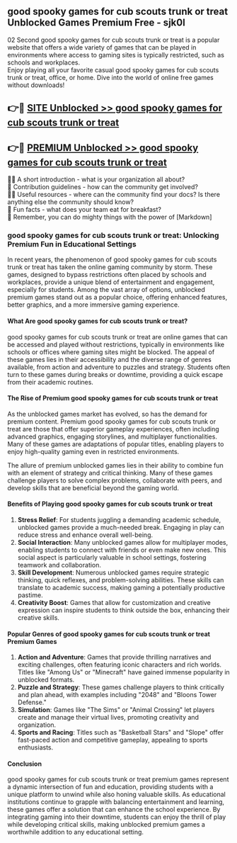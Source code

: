 ## good spooky games for cub scouts trunk or treat Unblocked Games Premium Free - sjk0l

02 Second good spooky games for cub scouts trunk or treat is a popular website that offers a wide variety of games that can be played in environments where access to gaming sites is typically restricted, such as schools and workplaces.  
Enjoy playing all your favorite casual good spooky games for cub scouts trunk or treat, office, or home. Dive into the world of online free games without downloads!

## 👉🔴 [SITE Unblocked >> good spooky games for cub scouts trunk or treat](http://freeplayer.one?title=good_spooky_games_for_cub_scouts_trunk_or_treat&ref=13D)

## 👉🔴 [PREMIUM Unblocked >> good spooky games for cub scouts trunk or treat](http://freeplayer.one?title=good_spooky_games_for_cub_scouts_trunk_or_treat&ref=13D)

🙋‍♀️ A short introduction - what is your organization all about?  
🌈 Contribution guidelines - how can the community get involved?  
👩‍💻 Useful resources - where can the community find your docs? Is there anything else the community should know?  
🍿 Fun facts - what does your team eat for breakfast?  
🧙 Remember, you can do mighty things with the power of [Markdown]

### good spooky games for cub scouts trunk or treat: Unlocking Premium Fun in Educational Settings

In recent years, the phenomenon of good spooky games for cub scouts trunk or treat has taken the online gaming community by storm. These games, designed to bypass restrictions often placed by schools and workplaces, provide a unique blend of entertainment and engagement, especially for students. Among the vast array of options, unblocked premium games stand out as a popular choice, offering enhanced features, better graphics, and a more immersive gaming experience.

#### What Are good spooky games for cub scouts trunk or treat?

good spooky games for cub scouts trunk or treat are online games that can be accessed and played without restrictions, typically in environments like schools or offices where gaming sites might be blocked. The appeal of these games lies in their accessibility and the diverse range of genres available, from action and adventure to puzzles and strategy. Students often turn to these games during breaks or downtime, providing a quick escape from their academic routines.

#### The Rise of Premium good spooky games for cub scouts trunk or treat

As the unblocked games market has evolved, so has the demand for premium content. Premium good spooky games for cub scouts trunk or treat are those that offer superior gameplay experiences, often including advanced graphics, engaging storylines, and multiplayer functionalities. Many of these games are adaptations of popular titles, enabling players to enjoy high-quality gaming even in restricted environments.

The allure of premium unblocked games lies in their ability to combine fun with an element of strategy and critical thinking. Many of these games challenge players to solve complex problems, collaborate with peers, and develop skills that are beneficial beyond the gaming world.

#### Benefits of Playing good spooky games for cub scouts trunk or treat

1.  **Stress Relief**: For students juggling a demanding academic schedule, unblocked games provide a much-needed break. Engaging in play can reduce stress and enhance overall well-being.
2.  **Social Interaction**: Many unblocked games allow for multiplayer modes, enabling students to connect with friends or even make new ones. This social aspect is particularly valuable in school settings, fostering teamwork and collaboration.
3.  **Skill Development**: Numerous unblocked games require strategic thinking, quick reflexes, and problem-solving abilities. These skills can translate to academic success, making gaming a potentially productive pastime.
4.  **Creativity Boost**: Games that allow for customization and creative expression can inspire students to think outside the box, enhancing their creative skills.

#### Popular Genres of good spooky games for cub scouts trunk or treat Premium Games

1.  **Action and Adventure**: Games that provide thrilling narratives and exciting challenges, often featuring iconic characters and rich worlds. Titles like "Among Us" or "Minecraft" have gained immense popularity in unblocked formats.
2.  **Puzzle and Strategy**: These games challenge players to think critically and plan ahead, with examples including "2048" and "Bloons Tower Defense."
3.  **Simulation**: Games like "The Sims" or "Animal Crossing" let players create and manage their virtual lives, promoting creativity and organization.
4.  **Sports and Racing**: Titles such as "Basketball Stars" and "Slope" offer fast-paced action and competitive gameplay, appealing to sports enthusiasts.

#### Conclusion

good spooky games for cub scouts trunk or treat premium games represent a dynamic intersection of fun and education, providing students with a unique platform to unwind while also honing valuable skills. As educational institutions continue to grapple with balancing entertainment and learning, these games offer a solution that can enhance the school experience. By integrating gaming into their downtime, students can enjoy the thrill of play while developing critical skills, making unblocked premium games a worthwhile addition to any educational setting.